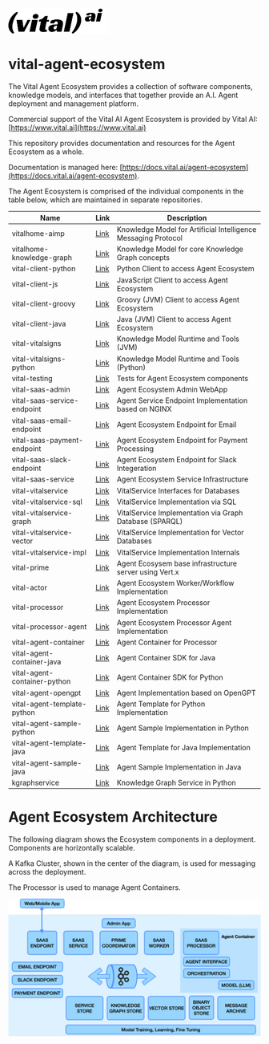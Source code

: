 <img src="assets/vital-logo-black.png" alt="Vital AI Logo" width="200">

# vital-agent-ecosystem

The Vital Agent Ecosystem provides a collection of software components, knowledge models, and interfaces that together provide an A.I. Agent deployment and management platform.

Commercial support of the Vital AI Agent Ecosystem is provided by Vital AI: [https://www.vital.ai](https://www.vital.ai)

This repository provides documentation and resources for the Agent Ecosystem as a whole.

Documentation is managed here: [https://docs.vital.ai/agent-ecosystem](https://docs.vital.ai/agent-ecosystem).

The Agent Ecosystem is comprised of the individual components in the table below, which are maintained in separate repositories.

| Name                         | Link          | Description                                                    |
|------------------------------|---------------|----------------------------------------------------------------|
| vitalhome-aimp               | [Link](https://github.com/vital-ai/vitalhome-aimp) | Knowledge Model for Artificial Intelligence Messaging Protocol |
| vitalhome-knowledge-graph    | [Link](https://github.com/vital-ai/vitalhome-knowledge-graph) | Knowledge Model for core Knowledge Graph concepts              |
| vital-client-python          | [Link](https://github.com/vital-ai/vital-client-python) | Python Client to access Agent Ecosystem                        |
| vital-client-js              | [Link](https://github.com/vital-ai/vital-client-js) | JavaScript Client to access Agent Ecosystem                    |
| vital-client-groovy          | [Link](https://github.com/vital-ai/vital-client-groovy) | Groovy (JVM) Client to access Agent Ecosystem                  |
| vital-client-java            | [Link](https://github.com/vital-ai/vital-client-java) | Java (JVM) Client to access Agent Ecosystem                    |
| vital-vitalsigns             | [Link](https://github.com/vital-ai/vital-vitalsigns) | Knowledge Model Runtime and Tools (JVM)                        |
| vital-vitalsigns-python      | [Link](https://github.com/vital-ai/vital-vitalsigns-python) | Knowledge Model Runtime and Tools (Python)                     |
| vital-testing                | [Link](https://github.com/vital-ai/vital-testing) | Tests for Agent Ecosystem components                           |
| vital-saas-admin             | [Link](https://github.com/vital-ai/vital-saas-admin) | Agent Ecosystem Admin WebApp                                   |
| vital-saas-service-endpoint  | [Link](https://github.com/vital-ai/vital-saas-service-endpoint) | Agent Service Endpoint Implementation based on NGINX           |
| vital-saas-email-endpoint    | [Link](https://github.com/vital-ai/vital-saas-email-endpoint) | Agent Ecosystem Endpoint for Email                             |
| vital-saas-payment-endpoint  | [Link](https://github.com/vital-ai/vital-saas-payment-endpoint) | Agent Ecosystem Endpoint for Payment Processing                |
| vital-saas-slack-endpoint    | [Link](https://github.com/vital-ai/vital-saas-slack-endpoint) | Agent Ecosystem Endpoint for Slack Integeration                |
| vital-saas-service           | [Link](https://github.com/vital-ai/vital-saas-service) | Agent Ecosystem Service Infrastructure                         |
| vital-vitalservice           | [Link](https://github.com/vital-ai/vital-vitalservice) | VitalService Interfaces for Databases                          |
| vital-vitalservice-sql       | [Link](https://github.com/vital-ai/vital-vitalservice-sql) | VitalService Implementation via SQL                            |
| vital-vitalservice-graph     | [Link](https://github.com/vital-ai/vital-vitalservice-graph) | VitalService Implementation via Graph Database (SPARQL)        |
| vital-vitalservice-vector    | [Link](https://github.com/vital-ai/vital-vitalservice-vector) | VitalService Implementation for Vector Databases               |
| vital-vitalservice-impl      | [Link](https://github.com/vital-ai/vital-vitalservice-impl) | VitalService Implementation Internals                          |
| vital-prime                  | [Link](https://github.com/vital-ai/vital-prime) | Agent Ecosysem base infrastructure server using Vert.x         |
| vital-actor                  | [Link](https://github.com/vital-ai/vital-actor) | Agent Ecosystem Worker/Workflow Implementation                 |
| vital-processor              | [Link](https://github.com/vital-ai/vital-processor) | Agent Ecosystem Processor Implementation                       |
| vital-processor-agent        | [Link](https://github.com/vital-ai/vital-processor-agent) | Agent Ecosystem Processor Agent Implementation                 |
| vital-agent-container        | [Link](https://github.com/vital-ai/vital-agent-container) | Agent Container for Processor                                  |
| vital-agent-container-java   | [Link](https://github.com/vital-ai/vital-agent-container-java) | Agent Container SDK for Java                                   |
| vital-agent-container-python | [Link](https://github.com/vital-ai/vital-agent-container-python) | Agent Container SDK for Python                                 |
| vital-agent-opengpt          | [Link](https://github.com/vital-ai/vital-agent-opengpt) | Agent Implementation based on OpenGPT                          |
| vital-agent-template-python  | [Link](https://github.com/vital-ai/vital-agent-template-python) | Agent Template for Python Implementation                       |
| vital-agent-sample-python    | [Link](https://github.com/vital-ai/vital-agent-sample-python) | Agent Sample Implementation in Python                          |
| vital-agent-template-java    | [Link](https://github.com/vital-ai/vital-agent-template-java) | Agent Template for Java Implementation                         |
| vital-agent-sample-java      | [Link](https://github.com/vital-ai/vital-agent-sample-java) | Agent Sample Implementation in Java                            |
| kgraphservice                | [Link](https://github.com/vital-ai/kgraphservice)      | Knowledge Graph Service in Python                              |


# Agent Ecosystem Architecture

The following diagram shows the Ecosystem components in a deployment. Components are horizontally scalable.

A Kafka Cluster, shown in the center of the diagram, is used for messaging across the deployment.

The Processor is used to manage Agent Containers.

<img src="assets/agent-ecosystem-arch.png" alt="Vital Agent Ecosystem Architecture">
